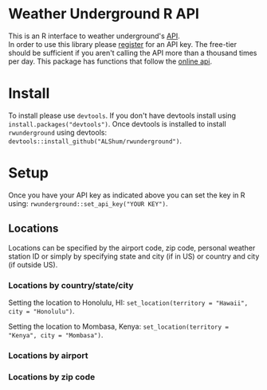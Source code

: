 # Weather Underground R API

This is an R interface to weather underground's [API](http://www.wunderground.com/weather/api).  
In order to use this library please [register](http://www.wunderground.com/weather/api/d/login.html) for an API key.
The free-tier should be sufficient if you aren't calling the API more than a thousand times per day.  This package
has functions that follow the [online api](http://www.wunderground.com/weather/api/d/docs).

# Install

To install please use `devtools`.  If you don't have devtools install using `install.packages("devtools")`.  Once devtools is installed to install `rwunderground` using devtools: `devtools::install_github("ALShum/rwunderground")`.

# Setup

Once you have your API key as indicated above you can set the key in R using: `rwunderground::set_api_key("YOUR KEY")`.

## Locations
Locations can be specified by the airport code, zip code, personal weather station ID or simply by specifying
state and city (if in US) or country and city (if outside US).  

### Locations by country/state/city
Setting the location to Honolulu, HI:
`set_location(territory = "Hawaii", city = "Honolulu")`.  

Setting the location to Mombasa, Kenya: 
`set_location(territory = "Kenya", city = "Mombasa")`.

### Locations by airport


### Locations by zip code

